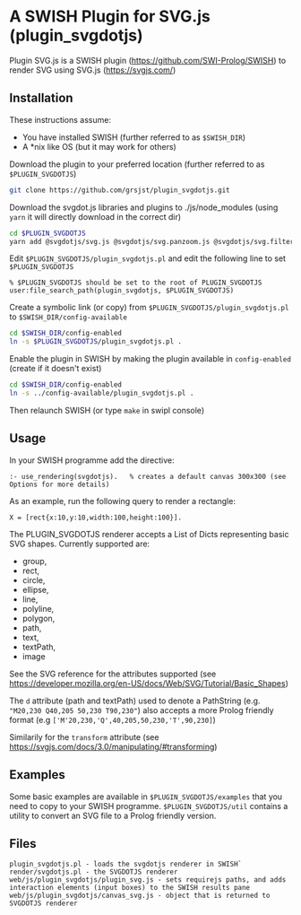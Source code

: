# A SWISH Plugin for SVG.js (plugin_svgdotjs)

Plugin SVG.js is a SWISH plugin (https://github.com/SWI-Prolog/SWISH) to render SVG using SVG.js (https://svgjs.com/) 

## Installation

These instructions assume:
- You have installed SWISH (further referred to as `$SWISH_DIR`)
- A \*nix like OS (but it may work for others)

Download the plugin to your preferred location (further referred to as `$PLUGIN_SVGDOTJS`)

```bash
git clone https://github.com/grsjst/plugin_svgdotjs.git
```

Download the svgdot.js libraries and plugins to ./js/node_modules (using `yarn` it will directly download in the correct dir)

```bash
cd $PLUGIN_SVGDOTJS
yarn add @svgdotjs/svg.js @svgdotjs/svg.panzoom.js @svgdotjs/svg.filter.js 
```

Edit `$PLUGIN_SVGDOTJS/plugin_svgdotjs.pl` and edit the following line to set `$PLUGIN_SVGDOTJS` 


```swipl
% $PLUGIN_SVGDOTJS should be set to the root of PLUGIN_SVGDOTJS
user:file_search_path(plugin_svgdotjs, $PLUGIN_SVGDOTJS)
```

Create a symbolic link (or copy) from `$PLUGIN_SVGDOTJS/plugin_svgdotjs.pl` to `$SWISH_DIR/config-available`
```bash
cd $SWISH_DIR/config-enabled
ln -s $PLUGIN_SVGDOTJS/plugin_svgdotjs.pl .
```

Enable the plugin in SWISH by making the plugin available in `config-enabled` (create if it doesn't exist)

```bash
cd $SWISH_DIR/config-enabled
ln -s ../config-available/plugin_svgdotjs.pl .
```

Then relaunch SWISH (or type `make` in swipl console)

## Usage

In your SWISH programme add the directive: 

```swipl
:- use_rendering(svgdotjs).   % creates a default canvas 300x300 (see Options for more details)
```

As an example, run the following query to render a rectangle:

```swipl
X = [rect{x:10,y:10,width:100,height:100}].
```

The PLUGIN_SVGDOTJS renderer accepts a List of Dicts representing basic SVG shapes. Currently supported are:
- group,
- rect,
- circle,
- ellipse,
- line,
- polyline,
- polygon,
- path,
- text,
- textPath,
- image

See the SVG reference for the attributes supported (see https://developer.mozilla.org/en-US/docs/Web/SVG/Tutorial/Basic_Shapes)

The `d` attribute (path and textPath) used to denote a PathString (e.g. `"M20,230 Q40,205 50,230 T90,230"`) also accepts a more Prolog friendly format (e.g `['M'20,230,'Q',40,205,50,230,'T',90,230]`)

Similarily for the `transform` attribute (see https://svgjs.com/docs/3.0/manipulating/#transforming) 

## Examples

Some basic examples are available in `$PLUGIN_SVGDOTJS/examples` that you need to copy to your SWISH programme. `$PLUGIN_SVGDOTJS/util` contains a utility to convert an SVG file to a Prolog friendly version.

## Files

```
plugin_svgdotjs.pl - loads the svgdotjs renderer in SWISH`
render/svgdotjs.pl - the SVGDOTJS renderer
web/js/plugin_svgdotjs/plugin_svg.js - sets requirejs paths, and adds interaction elements (input boxes) to the SWISH results pane
web/js/plugin_svgdotjs/canvas_svg.js - object that is returned to SVGDOTJS renderer
```

